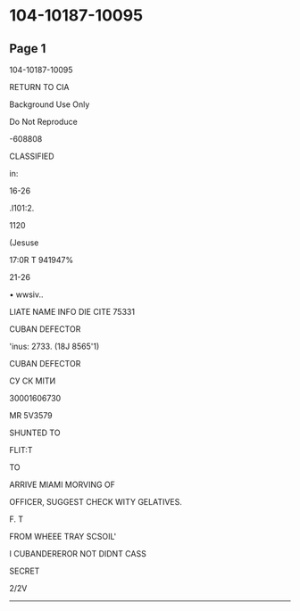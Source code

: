 # 104-10187-10095

## Page 1

104-10187-10095

RETURN TO CIA

Background Use Only

Do Not Reproduce

-608808

CLASSIFIED

in:

16-26

.l101:2.

1120

(Jesuse

17:0R T 941947%

21-26

• wwsiv..

LIATE NAME INFO DIE CITE 75331

CUBAN DEFECTOR

'inus: 2733. (18J 8565'1)

CUBAN DEFECTOR

СУ СК МІТИ

30001606730

MR 5V3579

SHUNTED TO

FLIT:T

TO

ARRIVE MIAMI MORVING OF

OFFICER, SUGGEST CHECK WITY GELATIVES.

F. T

FROM WHEEE TRAY SCSOIL'

I CUBANDEREROR NOT DIDNT CASS

SECRET

2/2V

---

